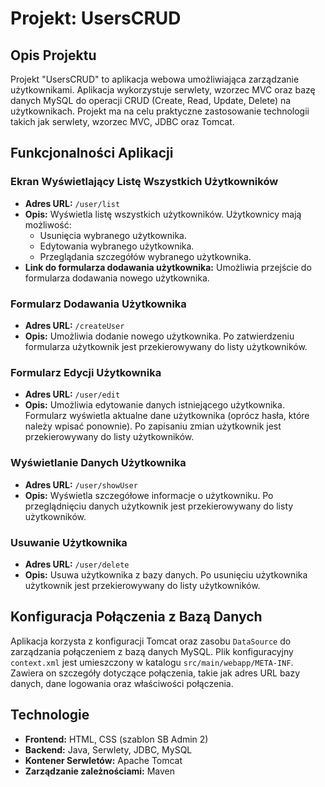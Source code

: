 # Projekt: UsersCRUD

## Opis Projektu

Projekt "UsersCRUD" to aplikacja webowa umożliwiająca zarządzanie użytkownikami. Aplikacja wykorzystuje serwlety, wzorzec MVC oraz bazę danych MySQL do operacji CRUD (Create, Read, Update, Delete) na użytkownikach. Projekt ma na celu praktyczne zastosowanie technologii takich jak serwlety, wzorzec MVC, JDBC oraz Tomcat.

## Funkcjonalności Aplikacji

### Ekran Wyświetlający Listę Wszystkich Użytkowników
- **Adres URL:** `/user/list`
- **Opis:** Wyświetla listę wszystkich użytkowników. Użytkownicy mają możliwość:
  - Usunięcia wybranego użytkownika.
  - Edytowania wybranego użytkownika.
  - Przeglądania szczegółów wybranego użytkownika.
- **Link do formularza dodawania użytkownika:** Umożliwia przejście do formularza dodawania nowego użytkownika.

### Formularz Dodawania Użytkownika
- **Adres URL:** `/createUser`
- **Opis:** Umożliwia dodanie nowego użytkownika. Po zatwierdzeniu formularza użytkownik jest przekierowywany do listy użytkowników.

### Formularz Edycji Użytkownika
- **Adres URL:** `/user/edit`
- **Opis:** Umożliwia edytowanie danych istniejącego użytkownika. Formularz wyświetla aktualne dane użytkownika (oprócz hasła, które należy wpisać ponownie). Po zapisaniu zmian użytkownik jest przekierowywany do listy użytkowników.

### Wyświetlanie Danych Użytkownika
- **Adres URL:** `/user/showUser`
- **Opis:** Wyświetla szczegółowe informacje o użytkowniku. Po przeglądnięciu danych użytkownik jest przekierowywany do listy użytkowników.

### Usuwanie Użytkownika
- **Adres URL:** `/user/delete`
- **Opis:** Usuwa użytkownika z bazy danych. Po usunięciu użytkownika użytkownik jest przekierowywany do listy użytkowników.

## Konfiguracja Połączenia z Bazą Danych

Aplikacja korzysta z konfiguracji Tomcat oraz zasobu `DataSource` do zarządzania połączeniem z bazą danych MySQL. Plik konfiguracyjny `context.xml` jest umieszczony w katalogu `src/main/webapp/META-INF`. Zawiera on szczegóły dotyczące połączenia, takie jak adres URL bazy danych, dane logowania oraz właściwości połączenia.

## Technologie

- **Frontend:** HTML, CSS (szablon SB Admin 2)
- **Backend:** Java, Serwlety, JDBC, MySQL
- **Kontener Serwletów:** Apache Tomcat
- **Zarządzanie zależnościami:** Maven
